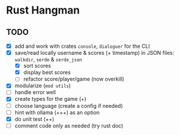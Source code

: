# Rust Hangman

## TODO

- [x] add and work with crates  `console`, `dialoguer` for the CLI
- [x] save/read locally username & scores (+ timestamp) in JSON files: `walkdir`, `serde` & `serde_json`
    - [x] sort scores
    - [x] display best scores
    - [ ] refactor score/player/game (now overkill)
- [x] modularize (`mod utils`)
- [ ] handle error well
- [x] create types for the game (+)
- [ ] choose language (create a config if needed)
- [ ] hint with ollama (+++) as an option
- [x] do unit test (++)
- [ ] comment code only as needed (try rust doc)